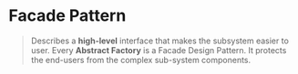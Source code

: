 # Facade Pattern
> Describes a **high-level** interface that makes the subsystem easier to user. Every **Abstract Factory** is a Facade Design Pattern. It protects the end-users from the complex sub-system components.